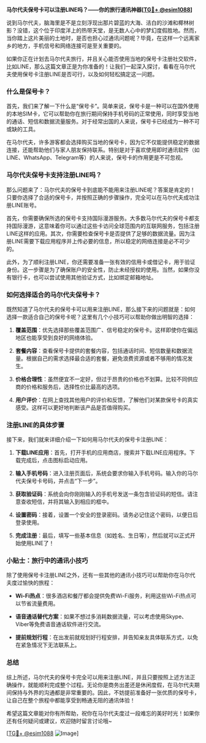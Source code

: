 **马尔代夫保号卡可以注册LINE吗？——你的旅行通讯神器[[TG💪+ @esim1088](https://t.me/s/esim1088)]**

说到马尔代夫，脑海里是不是立刻浮现出那片碧蓝的大海、洁白的沙滩和椰林树影？没错，这个位于印度洋上的热带天堂，是无数人心中的梦幻度假胜地。然而，当你踏上这片美丽的土地时，是否也担心过通讯问题呢？毕竟，在这样一个远离家乡的地方，手机信号和网络连接可是至关重要的。

如果你正在计划去马尔代夫旅行，并且关心能否使用当地的保号卡注册社交软件，比如LINE，那么这篇文章正是为你准备的！让我们一起深入探讨，看看在马尔代夫使用保号卡注册LINE是否可行，以及如何轻松搞定这一问题。

### 什么是保号卡？

首先，我们来了解一下什么是“保号卡”。简单来说，保号卡是一种可以在国外使用的本地SIM卡，它可以帮助你在旅行期间保持手机号码的正常使用，同时享受当地的通话、短信和数据流量服务。对于经常出国的人来说，保号卡已经成为一种不可或缺的工具。

在马尔代夫，许多游客都会选择购买当地的保号卡，因为它不仅能提供稳定的数据连接，还能帮助他们与家人朋友保持联系。特别是对于喜欢使用即时通讯软件（如LINE、WhatsApp、Telegram等）的人来说，保号卡的作用更是不可忽视。

### 马尔代夫保号卡支持注册LINE吗？

那么问题来了：马尔代夫的保号卡到底能不能用来注册LINE呢？答案是肯定的！只要你选择了合适的保号卡，并按照正确的步骤操作，完全可以在马尔代夫成功注册LINE账号。

首先，你需要确保所选的保号卡支持国际漫游服务。大多数马尔代夫的保号卡都支持国际漫游，这意味着你可以通过这些卡访问全球范围内的互联网服务，包括注册LINE这样的应用。其次，你需要检查保号卡是否提供了足够的数据流量。因为注册LINE需要下载应用程序并上传必要的信息，所以稳定的网络连接是必不可少的。

此外，为了顺利注册LINE，你还需要准备一张有效的信用卡或借记卡，用于验证身份。这一步骤是为了确保账户的安全性，防止未经授权的使用。当然，如果你没有银行卡，也可以尝试使用其他验证方式，比如绑定邮箱地址。

### 如何选择适合的马尔代夫保号卡？

既然知道了马尔代夫的保号卡可以用来注册LINE，那么接下来的问题就是：如何选择一款适合自己的保号卡呢？这里有几个小技巧可以帮助你做出明智的选择：

1. **覆盖范围**：优先选择那些覆盖范围广、信号稳定的保号卡。这样即使你在偏远地区也能享受到良好的网络体验。
   
2. **套餐内容**：查看保号卡提供的套餐内容，包括通话时间、短信数量和数据流量。根据自己的需求选择最合适的套餐，避免浪费资源或者不够用的情况发生。
   
3. **价格合理性**：虽然便宜不一定好，但过于昂贵的价格也不划算。比较不同供应商的价格和服务后，选择性价比最高的选项。
   
4. **用户评价**：在网上查找其他用户的评价和反馈，了解他们对某款保号卡的真实感受。这样可以更好地判断该产品是否值得购买。

### 注册LINE的具体步骤

接下来，我们就来详细介绍一下如何用马尔代夫的保号卡注册LINE：

1. **下载LINE应用**：首先，打开手机的应用商店，搜索并下载LINE应用程序。下载完成后，点击图标启动应用。
   
2. **输入手机号码**：进入注册页面后，系统会要求你输入手机号码。输入你的马尔代夫保号卡号码，并点击“下一步”。
   
3. **获取验证码**：系统会向你刚刚输入的手机号发送一条包含验证码的短信。请注意查收短信，并将其输入到相应的框中。
   
4. **设置密码**：接着，设置一个安全的登录密码。请务必记住这个密码，以便日后登录使用。
   
5. **完成注册**：最后，填写一些基本信息（如姓名、生日等），然后就可以正式开始使用LINE了！

### 小贴士：旅行中的通讯小技巧

除了使用保号卡注册LINE之外，还有一些其他的通讯小技巧可以帮助你在马尔代夫度过愉快的旅程：

- **Wi-Fi热点**：很多酒店和餐厅都会提供免费Wi-Fi服务，利用这些Wi-Fi热点可以节省流量费用。
  
- **语音通话替代方案**：如果不想过多消耗数据流量，可以考虑使用Skype、Viber等免费语音通话软件进行交流。
  
- **提前规划行程**：在出发前就规划好行程安排，并告知亲友具体联系方式，以免在紧急情况下无法联系上。

### 总结

综上所述，马尔代夫的保号卡完全可以用来注册LINE，并且只要按照上述方法正确操作，就能顺利完成整个过程。无论你是商务出差还是休闲度假，在马尔代夫期间保持与外界的沟通都是非常重要的。因此，不妨提前准备好一张优质的保号卡，让自己在整个旅程中都能享受到畅通无阻的通讯体验！

希望这篇文章能对你有所帮助，祝你在马尔代夫度过一段难忘的美好时光！如果你还有任何疑问或建议，欢迎随时留言讨论哦~

[[TG💪+ @esim1088](https://t.me/s/esim1088) ![Image](https://i.postimg.cc/4NQfJmqS/Snipaste-2025-05-13-00-14-12.png)]